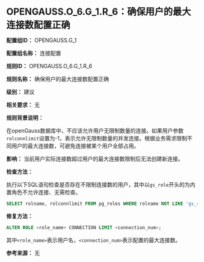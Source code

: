**<font size="5">OPENGAUSS.O_6.G_1.R_6：确保用户的最大连接数配置正确</font>**

**配置组ID：**
OPENGAUSS.G_1

**配置组名称：**
连接配置

**规则ID：**
OPENGAUSS.O_6.G_1.R_6

**规则名称：**
确保用户的最大连接数配置正确

**级别：**
建议

**相关要求：**
无

**规则背景说明：**

在openGauss数据库中，不应该允许用户无限制数量的连接。如果用户参数`rolconnlimit`设置为-1，表示允许无限制数量的并发连接。根据业务需求限制不同用户的最大连接数，可避免连接被某个用户全部占用。

**影响：**
当前用户实际连接数超过用户的最大连接数限制后无法创建新连接。

**检查方法：**

执行以下SQL语句检查是否存在不限制连接数的用户，其中以`gs_role`开头的为内置角色不允许连接、无需检查。

```sql
SELECT rolname, rolconnlimit FROM pg_roles WHERE rolname NOT LIKE 'gs_role%' AND rolconnlimit = -1;
```

**修复方法：**

```sql
ALTER ROLE <role_name> CONNECTION LIMIT <connection_num>;
```

其中`<role_name>`表示用户名，`<connection_num>`表示配置的最大连接数。

**参考来源：**
无